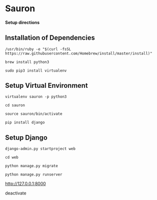 # Sauron

#### Setup directions

## Installation of Dependencies

```/usr/bin/ruby -e "$(curl -fsSL https://raw.githubusercontent.com/Homebrew/install/master/install)"```

```brew install python3```

```sudo pip3 install virtualenv```

## Setup Virtual Environment

```virtualenv sauron -p python3```

```cd sauron```

```source sauron/bin/activate```

```pip install django```

## Setup Django

```django-admin.py startproject web```

```cd web```

```python manage.py migrate```

```python manage.py runserver```

http://127.0.0.1:8000

deactivate

